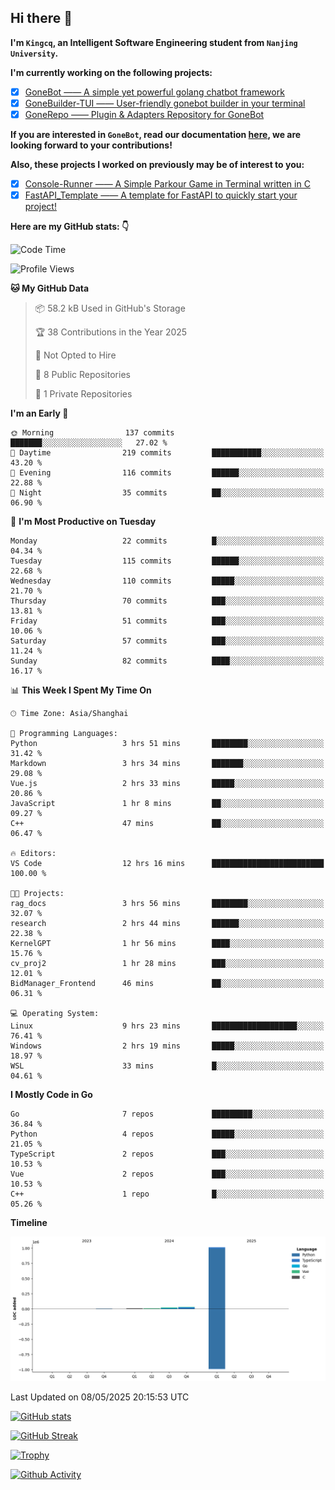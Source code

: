 ## Hi there 👋

**I'm `Kingcq`, an Intelligent Software Engineering student from `Nanjing University`.**

**I'm currently working on the following projects:**

- [x] [GoneBot —— A simple yet powerful golang chatbot framework](https://github.com/gonebot-dev/gonebot)
- [x] [GoneBuilder-TUI —— User-friendly gonebot builder in your terminal](https://github.com/gonebot-dev/gonebuilder-tui)
- [x] [GoneRepo —— Plugin & Adapters Repository for GoneBot](https://github.com/gonebot-dev/gonerepo)

**If you are interested in `GoneBot`, read our documentation [here](https://gonebot-dev.github.io/), we are looking forward to your contributions!**

**Also, these projects I worked on previously may be of interest to you:**

- [x] [Console-Runner —— A Simple Parkour Game in Terminal written in C](https://github.com/Kingcxp/Console-Runners)
- [x] [FastAPI_Template —— A template for FastAPI to quickly start your project!](https://github.com/Kingcxp/FastAPI_Template)

**Here are my GitHub stats: 👇**
<!--START_SECTION:waka-->
![Code Time](http://img.shields.io/badge/Code%20Time-1%2C684%20hrs%2029%20mins-blue)

![Profile Views](http://img.shields.io/badge/Profile%20Views-0-blue)

**🐱 My GitHub Data** 

> 📦 58.2 kB Used in GitHub's Storage 
 > 
> 🏆 38 Contributions in the Year 2025
 > 
> 🚫 Not Opted to Hire
 > 
> 📜 8 Public Repositories 
 > 
> 🔑 1 Private Repositories 
 > 
**I'm an Early 🐤** 

```text
🌞 Morning                137 commits         ███████░░░░░░░░░░░░░░░░░░   27.02 % 
🌆 Daytime                219 commits         ███████████░░░░░░░░░░░░░░   43.20 % 
🌃 Evening                116 commits         ██████░░░░░░░░░░░░░░░░░░░   22.88 % 
🌙 Night                  35 commits          ██░░░░░░░░░░░░░░░░░░░░░░░   06.90 % 
```
📅 **I'm Most Productive on Tuesday** 

```text
Monday                   22 commits          █░░░░░░░░░░░░░░░░░░░░░░░░   04.34 % 
Tuesday                  115 commits         ██████░░░░░░░░░░░░░░░░░░░   22.68 % 
Wednesday                110 commits         █████░░░░░░░░░░░░░░░░░░░░   21.70 % 
Thursday                 70 commits          ███░░░░░░░░░░░░░░░░░░░░░░   13.81 % 
Friday                   51 commits          ███░░░░░░░░░░░░░░░░░░░░░░   10.06 % 
Saturday                 57 commits          ███░░░░░░░░░░░░░░░░░░░░░░   11.24 % 
Sunday                   82 commits          ████░░░░░░░░░░░░░░░░░░░░░   16.17 % 
```


📊 **This Week I Spent My Time On** 

```text
🕑︎ Time Zone: Asia/Shanghai

💬 Programming Languages: 
Python                   3 hrs 51 mins       ████████░░░░░░░░░░░░░░░░░   31.42 % 
Markdown                 3 hrs 34 mins       ███████░░░░░░░░░░░░░░░░░░   29.08 % 
Vue.js                   2 hrs 33 mins       █████░░░░░░░░░░░░░░░░░░░░   20.86 % 
JavaScript               1 hr 8 mins         ██░░░░░░░░░░░░░░░░░░░░░░░   09.27 % 
C++                      47 mins             ██░░░░░░░░░░░░░░░░░░░░░░░   06.47 % 

🔥 Editors: 
VS Code                  12 hrs 16 mins      █████████████████████████   100.00 % 

🐱‍💻 Projects: 
rag_docs                 3 hrs 56 mins       ████████░░░░░░░░░░░░░░░░░   32.07 % 
research                 2 hrs 44 mins       ██████░░░░░░░░░░░░░░░░░░░   22.38 % 
KernelGPT                1 hr 56 mins        ████░░░░░░░░░░░░░░░░░░░░░   15.76 % 
cv_proj2                 1 hr 28 mins        ███░░░░░░░░░░░░░░░░░░░░░░   12.01 % 
BidManager_Frontend      46 mins             ██░░░░░░░░░░░░░░░░░░░░░░░   06.31 % 

💻 Operating System: 
Linux                    9 hrs 23 mins       ███████████████████░░░░░░   76.41 % 
Windows                  2 hrs 19 mins       █████░░░░░░░░░░░░░░░░░░░░   18.97 % 
WSL                      33 mins             █░░░░░░░░░░░░░░░░░░░░░░░░   04.61 % 
```

**I Mostly Code in Go** 

```text
Go                       7 repos             █████████░░░░░░░░░░░░░░░░   36.84 % 
Python                   4 repos             █████░░░░░░░░░░░░░░░░░░░░   21.05 % 
TypeScript               2 repos             ███░░░░░░░░░░░░░░░░░░░░░░   10.53 % 
Vue                      2 repos             ███░░░░░░░░░░░░░░░░░░░░░░   10.53 % 
C++                      1 repo              █░░░░░░░░░░░░░░░░░░░░░░░░   05.26 % 
```



**Timeline**

![Lines of Code chart](https://raw.githubusercontent.com/Kingcxp/Kingcxp/main/assets/bar_graph.png)


 Last Updated on 08/05/2025 20:15:53 UTC
<!--END_SECTION:waka-->

[![GitHub stats](https://github-readme-stats.vercel.app/api?username=Kingcxp&show_icons=true&count_private=true&theme=aura&hide_border=true&icon_color=FF4500&text_color=76EE00)](https://github.com/anuraghazra/github-readme-stats)    

[![GitHub Streak](https://github-readme-streak-stats.herokuapp.com/?user=Kingcxp&hide_border=true&theme=catppuccin-macchiato)](https://git.io/streak-stats)

[![Trophy](https://github-profile-trophy.vercel.app/?username=Kingcxp&theme=dracula)](https://github.com/ryo-ma/github-profile-trophy)

[![Github Activity](https://github-readme-activity-graph.vercel.app/graph?username=Kingcxp&theme=tokyo-night&hide_border=true)](https://github.com/ashutosh00710/github-readme-activity-graph)